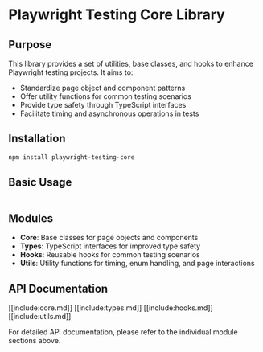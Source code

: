 # Playwright Testing Core Library

## Purpose

This library provides a set of utilities, base classes, and hooks to enhance Playwright testing projects. It aims to:

- Standardize page object and component patterns
- Offer utility functions for common testing scenarios
- Provide type safety through TypeScript interfaces
- Facilitate timing and asynchronous operations in tests

## Installation

```bash
npm install playwright-testing-core
```

## Basic Usage

```typescript

```

## Modules

- **Core**: Base classes for page objects and components
- **Types**: TypeScript interfaces for improved type safety
- **Hooks**: Reusable hooks for common testing scenarios
- **Utils**: Utility functions for timing, enum handling, and page interactions

## API Documentation

[[include:core.md]]
[[include:types.md]]
[[include:hooks.md]]
[[include:utils.md]]

For detailed API documentation, please refer to the individual module sections above.